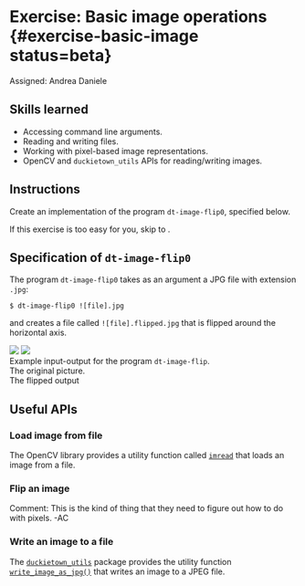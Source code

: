 # Exercise: Basic image operations {#exercise-basic-image status=beta}

Assigned: Andrea Daniele

## Skills learned

- Accessing command line arguments.
- Reading and writing files.
- Working with pixel-based image representations.
- OpenCV and `duckietown_utils` APIs for reading/writing images.


## Instructions

Create an implementation of the program `dt-image-flip0`, specified below.

If this exercise is too easy for you, skip to [](#exercise-specifications).


## Specification of `dt-image-flip0`

The program `dt-image-flip0` takes as an argument a JPG file with extension `.jpg`:

    $ dt-image-flip0 ![file].jpg

and creates a file called `![file].flipped.jpg` that is flipped around the horizontal axis.


<div figure-id="fig:example1" figure-class="flow-subfigures">
    <img figure-id="subfig:original1" src='image-ops-original.jpg'/>
    <img figure-id="subfig:flip1"     src='image-ops-flip.jpg'/>
</div>

<figcaption id="fig:example:caption">
Example input-output for the program <code>dt-image-flip</code>.
</figcaption>

<figcaption id="subfig:original1:caption">
The original picture.
</figcaption>

<figcaption id="subfig:flip1:caption">
The flipped output
</figcaption>


## Useful APIs

### Load image from file

The OpenCV library provides a utility function called [`imread`](http://docs.opencv.org/2.4/modules/highgui/doc/reading_and_writing_images_and_video.html#imread)
that loads an image from a file.


### Flip an image

<!-- The OpenCV library provides a utility function called [`flip`](http://docs.opencv.org/2.4/modules/core/doc/operations_on_arrays.html?highlight=flip#flip)
that flips an image around vertical, horizontal, or both axes. -->

Comment: This is the kind of thing that they need to figure out how to do
with pixels. -AC

### Write an image to a file

The [`duckietown_utils`](http://purl.org/dth/duckietown-utils-library)
package provides the utility function [`write_image_as_jpg()`](#duckietown_utils-write_image_as_jpg)
that writes an image to a JPEG file.
